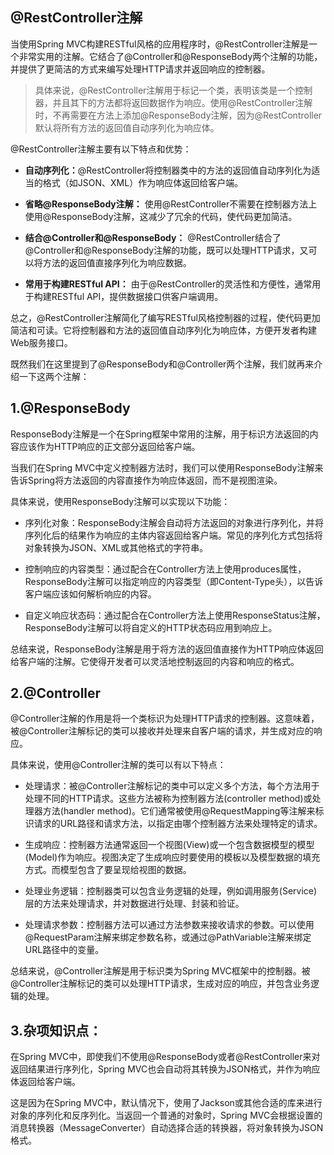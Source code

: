 ## @RestController注解

当使用Spring MVC构建RESTful风格的应用程序时，@RestController注解是一个非常实用的注解。它结合了@Controller和@ResponseBody两个注解的功能，并提供了更简洁的方式来编写处理HTTP请求并返回响应的控制器。

>具体来说，@RestController注解用于标记一个类，表明该类是一个控制器，并且其下的方法都将返回数据作为响应。使用@RestController注解时，不再需要在方法上添加@ResponseBody注解，因为@RestController默认将所有方法的返回值自动序列化为响应体。


@RestController注解主要有以下特点和优势：

- **自动序列化：**@RestController将控制器类中的方法的返回值自动序列化为适当的格式（如JSON、XML）作为响应体返回给客户端。

- **省略@ResponseBody注解：** 使用@RestController不需要在控制器方法上使用@ResponseBody注解，这减少了冗余的代码，使代码更加简洁。

- **结合@Controller和@ResponseBody：** @RestController结合了@Controller和@ResponseBody注解的功能，既可以处理HTTP请求，又可以将方法的返回值直接序列化为响应数据。

- **常用于构建RESTful API：** 由于@RestController的灵活性和方便性，通常用于构建RESTful API，提供数据接口供客户端调用。


总之，@RestController注解简化了编写RESTful风格控制器的过程，使代码更加简洁和可读。它将控制器和方法的返回值自动序列化为响应体，方便开发者构建Web服务接口。

既然我们在这里提到了@ResponseBody和@Controller两个注解，我们就再来介绍一下这两个注解：

## 1.@ResponseBody

ResponseBody注解是一个在Spring框架中常用的注解，用于标识方法返回的内容应该作为HTTP响应的正文部分返回给客户端。

当我们在Spring MVC中定义控制器方法时，我们可以使用ResponseBody注解来告诉Spring将方法返回的内容直接作为响应体返回，而不是视图渲染。

具体来说，使用ResponseBody注解可以实现以下功能：

- 序列化对象：ResponseBody注解会自动将方法返回的对象进行序列化，并将序列化后的结果作为响应的主体内容返回给客户端。常见的序列化方式包括将对象转换为JSON、XML或其他格式的字符串。

- 控制响应的内容类型：通过配合在Controller方法上使用produces属性，ResponseBody注解可以指定响应的内容类型（即Content-Type头），以告诉客户端应该如何解析响应的内容。

- 自定义响应状态码：通过配合在Controller方法上使用ResponseStatus注解，ResponseBody注解可以将自定义的HTTP状态码应用到响应上。

总结来说，ResponseBody注解是用于将方法的返回值直接作为HTTP响应体返回给客户端的注解。它使得开发者可以灵活地控制返回的内容和响应的格式。

## 2.@Controller

@Controller注解的作用是将一个类标识为处理HTTP请求的控制器。这意味着，被@Controller注解标记的类可以接收并处理来自客户端的请求，并生成对应的响应。

具体来说，使用@Controller注解的类可以有以下特点：

- 处理请求：被@Controller注解标记的类中可以定义多个方法，每个方法用于处理不同的HTTP请求。这些方法被称为控制器方法(controller method)或处理器方法(handler method)。它们通常被使用@RequestMapping等注解来标识请求的URL路径和请求方法，以指定由哪个控制器方法来处理特定的请求。

- 生成响应：控制器方法通常返回一个视图(View)或一个包含数据模型的模型(Model)作为响应。视图决定了生成响应时要使用的模板以及模型数据的填充方式。而模型包含了要呈现给视图的数据。

- 处理业务逻辑：控制器类可以包含业务逻辑的处理，例如调用服务(Service)层的方法来处理请求，并对数据进行处理、封装和验证。

- 处理请求参数：控制器方法可以通过方法参数来接收请求的参数。可以使用@RequestParam注解来绑定参数名称，或通过@PathVariable注解来绑定URL路径中的变量。

总结来说，@Controller注解是用于标识类为Spring MVC框架中的控制器。被@Controller注解标记的类可以处理HTTP请求，生成对应的响应，并包含业务逻辑的处理。

## 3.杂项知识点：

在Spring MVC中，即使我们不使用@ResponseBody或者@RestController来对返回结果进行序列化，Spring MVC也会自动将其转换为JSON格式，并作为响应体返回给客户端。

这是因为在Spring MVC中，默认情况下，使用了Jackson或其他合适的库来进行对象的序列化和反序列化。当返回一个普通的对象时，Spring MVC会根据设置的消息转换器（MessageConverter）自动选择合适的转换器，将对象转换为JSON格式。